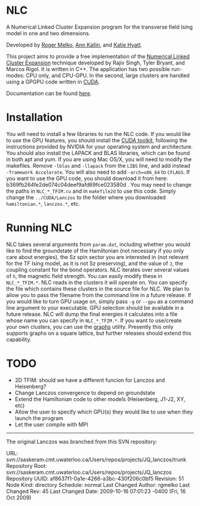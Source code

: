 NLC
======

A Numerical Linked Cluster Expansion program for the transverse field Ising model in one and two dimensions.

Developed by [Roger Melko](http://github.com/rgmelko), [Ann Kallin](http://github.com/akallin), and [Katie Hyatt](http://github.com/kshyatt). 

This project aims to provide a free implementation of the [Numerical Linked Cluster Expansion](http://arxiv.org/abs/0706.3254) technique developed by Rajiv Singh, Tyler Bryant, and Marcos Rigol. It is written in C++. The application has two possible run-modes: CPU only, and CPU-GPU. In the second, large clusters are handled using a GPGPU code written in [CUDA](http://www.nvidia.com/object/cuda_home_new.html). 

Documentation can be found [here](http://kshyatt.github.com/1D_NLC/).

Installation
============

You will need to install a few libraries to run the NLC code. If you would like to use the GPU features, you should install the [CUDA toolkit](http://www.nvidia.com/content/cuda/cuda-downloads.html), following the instructions provided by NVIDIA for your operating system and architecture. You should also install the LAPACK and BLAS libraries, which can be found in both apt and yum. If you are using Mac OS/X, you will need to modify the makefiles. Remove `-lblas` and `-llapack` from the `LIBS` line, and add instead `-framework Accelerate`. You will also need to add `-arch=x86_64` to `CFLAGS`. If you want to use the GPU code, you should download it from here: b369fb264fe2de074c04deef9afd69fce023580d . You may need to change the paths in `NLC_*_TFIM.cu` and in `makefile2d` to use this code. Simply change the `../CUDA/Lanczos` to the folder where you downloaded `hamiltonian.*`, `lanczos.*`, etc. 

Running NLC
===========

NLC takes several arguments from `param.dat`, including whether you would like to find the groundstate of the Hamiltonian (not necessary if you only care about energies), the Sz spin sector you are interested in (not relevant for the TF Ising model, as it is not Sz preserving), and the value of `J`, the coupling constant for the bond operators. NLC iterates over several values of `h`, the magnetic field strength. You can easily modify these in `NLC_*_TFIM.*`. NLC reads in the clusters it will operate on. You can specify the file which contains these clusters in the source file for NLC. We plan to allow you to pass the filename from the command line in a future release. If you would like to turn GPU usage on, simply pass `-g` or `--gpu` as a command line argument to your executable. GPU selection should be available in a future release. NLC will dump the final energies it calculates into a file whose name you can specify in `NLC_*_TFIM.*`. If you want to use/create your own clusters, you can use the [graphs](http://github.com/rgmelko/Graphs) utility. Presently this only supports graphs on a square lattice, but further releases should extend this capability.

TODO
====

- 2D TFIM: should we have a different funcion for Lanczos and Heisenberg?
- Change Lanczos convergence to depend on groundstate
- Extend the Hamiltonian code to other models (Heisenberg, J1-J2, XY, etc)
- Allow the user to specify which GPU(s) they would like to use when they launch the program
- Let the user compile with MPI 

------------------------------------------------------------
The original Lanczos was branched from this SVN repository:

URL: svn://saskeram.cmt.uwaterloo.ca/Users/repos/projects/JQ_lanczos/trunk
Repository Root: svn://saskeram.cmt.uwaterloo.ca/Users/repos/projects/JQ_lanczos
Repository UUID: af8637f1-0a1e-4266-a3bc-430f206c0bf5
Revision: 51
Node Kind: directory
Schedule: normal
Last Changed Author: rgmelko
Last Changed Rev: 45
Last Changed Date: 2009-10-16 07:01:23 -0400 (Fri, 16 Oct 2009)
